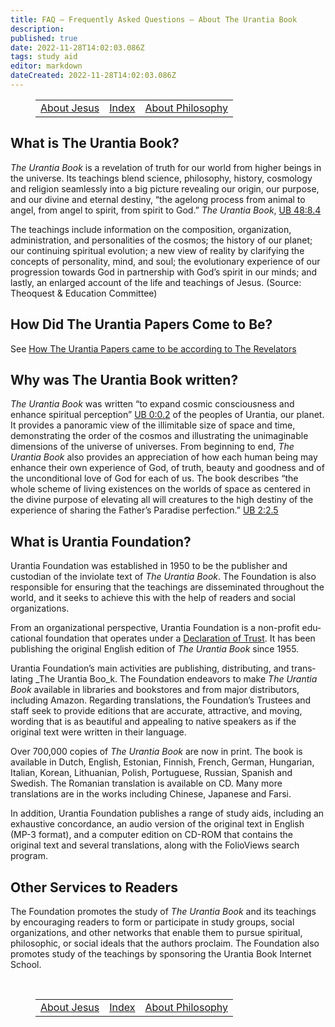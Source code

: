 ```yaml
---
title: FAQ — Frequently Asked Questions — About The Urantia Book
description:
published: true
date: 2022-11-28T14:02:03.086Z
tags: study aid
editor: markdown
dateCreated: 2022-11-28T14:02:03.086Z
---
```


<figure class="table chapter-navigator">
  <table>
	<tbody>
	  <tr>
		<td><a href="/en/article/FAQ/About_Jesus"><span class="mdi mdi-arrow-left-drop-circle"></span><span class="pl-2">About Jesus</span></a></td>
		<td><a href="/en/article/FAQ#index"><span class="mdi mdi-book-open-variant"></span><span class="pl-2">Index</span></a></td>
		<td><a href="/en/article/FAQ/About_Philosophy"><span class="pr-2">About Philosophy</span><span class="mdi mdi-arrow-right-drop-circle"></span></a></td>
	  </tr>
	</tbody>
  </table>
</figure>

## What is The Urantia Book?

_The Urantia Book_ is a revelation of truth for our world from higher beings in the universe. Its teachings blend science, philosophy, history, cosmology and religion seamlessly into a big picture revealing our origin, our purpose, and our divine and eternal destiny, “the agelong process from animal to angel, from angel to spirit, from spirit to God.” _The Urantia Book_, <a id="s24_374"></a>[UB 48:8.4](/en/The_Urantia_Book/48#p8_4)

The teachings include information on the composition, organization, administration, and personalities of the cosmos; the history of our planet; our continuing spiritual evolution; a new view of reality by clarifying the concepts of personality, mind, and soul; the evolutionary experience of our progression towards God in partnership with God’s spirit in our minds; and lastly, an enlarged account of the life and teachings of Jesus. (Source: Theoquest & Education Committee)

## How Did The Urantia Papers Come to Be?

See [How The Urantia Papers came to be according to The Revelators](/en/article/Ralph_Zehr/How_The_Urantia_Papers_came_to_be)

## Why was The Urantia Book written?

_The Urantia Book_ was written “to expand cosmic consciousness and enhance spiritual perception” <a id="s34_97"></a>[UB 0:0.2](/en/The_Urantia_Book/0#p0_2) of the peoples of Urantia, our planet. It provides a panoramic view of the illimitable size of space and time, demonstrating the order of the cosmos and illustrating the unimaginable dimensions of the universe of universes. From beginning to end, _The Urantia Book_ also provides an appreciation of how each human being may enhance their own experience of God, of truth, beauty and goodness and of the unconditional love of God for each of us. The book describes “the whole scheme of living existences on the worlds of space as centered in the divine purpose of elevating all will creatures to the high destiny of the experience of sharing the Father’s Paradise perfection.” <a id="s34_812"></a>[UB 2:2.5](/en/The_Urantia_Book/2#p2_5)

## What is Urantia Foundation?

Urantia Foundation was established in 1950 to be the publisher and custodian of the inviolate text of _The Urantia Book_. The Foundation is also responsible for ensuring that the teachings are disseminated throughout the world, and it seeks to achieve this with the help of readers and social organizations. 

From an organizational perspective, Urantia Foundation is a non-profit edu­cational foundation that operates under a [Declaration of Trust](/en/article/Declaration_of_Trust). It has been publishing the original English edition of _The Urantia Book_ since 1955.

Urantia Foundation’s main activities are publishing, distributing, and trans­lating _The Urantia Boo_k. The Foundation endeavors to make _The Urantia Book_ available in libraries and bookstores and from major distributors, including Amazon. Regarding translations, the Founda­tion’s Trustees and staff seek to provide editions that are accurate, attractive, and moving, wording that is as beautiful and appealing to native speakers as if the original text were written in their language. 

Over 700,000 copies of _The Urantia Book_ are now in print. The book is available in Dutch, English, Estonian, Finnish, French, German, Hungarian, Italian, Korean, Lithu­anian, Polish, Portuguese, Russian, Spanish and Swedish. The Romanian translation is available on CD. Many more translations are in the works including Chinese, Japanese and Farsi.  

In addition, Urantia Foundation publishes a range of study aids, including an exhaustive concordance, an audio version of the original text in English (MP-3 format), and a computer edition on CD-ROM that contains the original text and several translations, along with the FolioViews search program.

## Other Services to Readers

The Foundation promotes the study of _The Urantia Book_ and its teachings by encouraging readers to form or participate in study groups, social organiza­tions, and other networks that enable them to pursue spiritual, philosophic, or social ideals that the authors proclaim. The Foundation also promotes study of the teachings by sponsoring the Urantia Book Internet School.


<br>

<figure class="table chapter-navigator">
  <table>
	<tbody>
	  <tr>
		<td><a href="/en/article/FAQ/About_Jesus"><span class="mdi mdi-arrow-left-drop-circle"></span><span class="pl-2">About Jesus</span></a></td>
		<td><a href="/en/article/FAQ#index"><span class="mdi mdi-book-open-variant"></span><span class="pl-2">Index</span></a></td>
		<td><a href="/en/article/FAQ/About_Philosophy"><span class="pr-2">About Philosophy</span><span class="mdi mdi-arrow-right-drop-circle"></span></a></td>
	  </tr>
	</tbody>
  </table>
</figure>